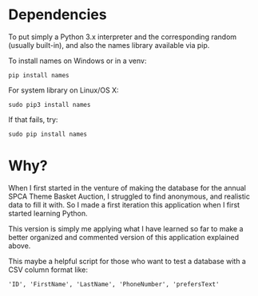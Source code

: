 # Dependencies
To put simply a Python 3.x interpreter and the corresponding random (usually built-in), and also the names library available via pip.

To install names on Windows or in a venv:

```
pip install names
```
For system library on Linux/OS X:
```
sudo pip3 install names
```
If that fails, try:
```
sudo pip install names
```

# Why?
When I first started in the venture of making the database for the annual SPCA Theme Basket Auction, I struggled to find anonymous, and realistic data to fill it with. So I made a first iteration this application when I first started learning Python.

This version is simply me applying what I have learned so far to make a better organized and commented version of this application explained above.

This maybe a helpful script for those who want to test a database with a CSV column format like:

```
'ID', 'FirstName', 'LastName', 'PhoneNumber', 'prefersText'
```